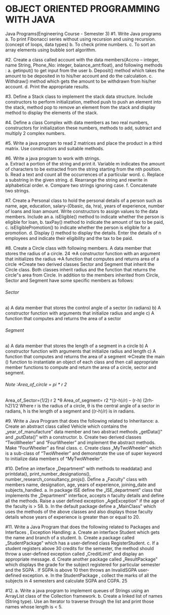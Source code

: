 # OBJECT ORIENTED PROGRAMMING WITH JAVA
Java Programs(Engineering Course - Semester 3)
#1. Write Java programs
a. To print Fibonacci series without using recursion and using recursion.(concept of loops, data types)
b. To check prime numbers.
c. To sort an array elements using bubble sort algorithm.


#2. Create a class called account with the data members(Accno – integer, name String, Phone_No: integer, balance_amt:float), and following methods :
a. getinput() to get input from the user
b. Deposit() method which takes the amount to be deposited in to his/her account and do the calculation.
c. Withdraw() method which gets the amount to be withdrawn from his/her account.
d. Print the appropriate results.


#3. Define a Stack class to implement the stack data structure. Include constructors to perform initialization, method push to push an element into the stack, method pop to remove an element from the stack and display method to display the elements of the stack.


#4. Define a class Complex with data members as two real numbers, constructors for initialization these numbers, methods to add, subtract and multiply 2 complex numbers.


#5. Write a java program to read 2 matrices and place the product in a third matrix. Use constructors and suitable methods.


#6. Write a java program to work with strings.\
a. Extract a portion of the string and print it. Variable m indicates the amount of characters to be extracted from the string starting from the nth position.
b. Read a text and count all the occurrences of a particular word.
c. Replace a substring in the given string.
d. Rearrange the string and rewrite in alphabetical order.
e. Compare two strings ignoring case.
f. Concatenate two strings.


#7. Create a Personal class to hold the personal details of a person such as name, age, education, salary-(0basic, da, hra), years of experience, number of loans and loan amount. Write constructors to assign values to the data members. Include an
a. isEligible() method to indicate whether the person is eligible for loan,
b. taxPay() method to indicate the amount of tax to be paid,
c. isEligiblePromotion() to indicate whether the person is eligible for a promotion.
d. Display () method to display the details.
Enter the details of n employees and indicate their eligibility and the tax to be paid.


#8. Create a Circle class with following members.
A data member that stores the radius of a circle.
24
=>A constructor function with an argument that initializes the radius
=>A function that computes and returns area of a circle
=>Create two derived classes Sector and Segment that inherit the Circle class. Both classes inherit radius and the function that returns the circle‟s area from Circle.
In addition to the members inherited from Circle, Sector and Segment have some specific members as follows:
###### Sector
a) A data member that stores the control angle of a sector (in radians)
b) A constructor function with arguments that initialize radius and angle
c) A function that computes and returns the area of a sector
###### Segment
a) A data member that stores the length of a segment in a circle
b) A constructor function with arguments that initialize radius and length
c) A function that computes and returns the area of a segment
=>Create the main () function to instantiate an object of each class and then call appropriate member functions to compute and return the area of a circle, sector and segment.
###### Note :Area_of_circle = pi * r 2
Area_of_Sector=(1/2) r 2 *θ
Area_of_segment= r2 *((r-h)/r) – (r-h) (2rh-h2)1/2 Where r is the radius of a circle, θ is the central angle of a sector in radians, h is the length of a segment and ((r-h)/r) is in radians.


#9.
Write a Java Program that does the following related to Inheritance:
a. Create an abstract class called Vehicle which contains the „year_of_manufacture‟ data member and two abstract methods „getData()‟ and „putData()‟ with a constructor.
b. Create two derived classes “TwoWheeler” and “FourWheeler” and implement the abstract methods. Make “FourWheeler” as final class.
c. Create class „MyTwoWheeler‟ which is a sub-class of “TwoWheeler” and demonstrate the use of super keyword to initialize data members of “MyTwoWheeler”.


#10.
Define an interface „Department‟ with methods to readdata() and printdata(), print_number_designations(), number_research_consultancy_projs(). Define a „Faculty‟ class with members name, designation, age, years of experience, joining_date and subjects_handled.
a. In package ISE define the „ISE_department‟ class that implements the „Department‟ interface, accepts n faculty details and define all the methods. Raise a user defined exception „AgeException‟ if the age of the faculty is > 58.
b. In the default package define a „MainClass‟ which uses the methods of the above classes and also displays those faculty details whose years of experience is greater than or equal to 20.


#11. Write a Java Program that does the following related to Packages and Interfaces , Exception Handling:
a. Create an interface Student which gets the name and branch of a student.
b. Create a package called „StudentPackage‟ which has a user-defined class RegisterStudent.
c. If a student registers above 30 credits for the semester, the method should throw a user-defined exception called „CreditLimit‟ and display an appropriate message.
d. Create another package called „ResultPackage‟ which displays the grade for the subject registered for particular semester and the SGPA . If SGPA is above 10 then throws an InvalidSGPA user-defined exception.
e. In the StudentPackage , collect the marks of all the subjects in 4 semesters and calculate SGPA and CGPA.
25


#12. a. Write a java program to implement queues of Strings using an ArrayList class of the Collection framework.
b. Create a linked list of names (String type). Use an Iterator to traverse through the list and print those names whose length is < 5.
